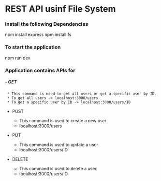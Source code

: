 # REST API usinf File System

### Install the following Dependencies

npm install express
npm install fs

### To start the application

npm run dev

### Application contains APIs for

##### - GET 
     * This command is used to get all users or get a specific user by ID.
     * To get all users -> localhost:3000/users
     * To get a specific user by ID -> localhost:3000/users/ID
     
 - POST 
     * This command is used to create a new user
     * localhost:3000/users
    
 - PUT
     * This command is used to update a user
     * localhost:3000/users/ID
   
 - DELETE
     * This command is used to delete a user
     * localhost:3000/users/ID

